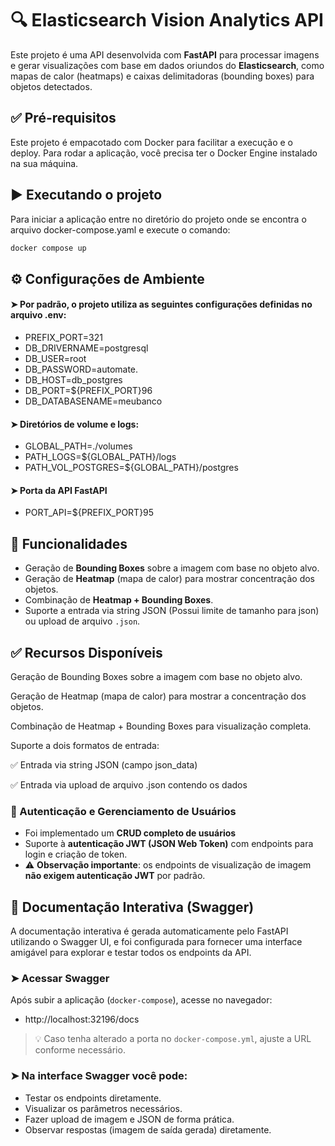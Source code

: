 # 🔍 Elasticsearch Vision Analytics API

Este projeto é uma API desenvolvida com **FastAPI** para processar imagens e gerar visualizações com base em dados oriundos do **Elasticsearch**, como mapas de calor (heatmaps) e caixas delimitadoras (bounding boxes) para objetos detectados.

## ✅ Pré-requisitos

Este projeto é empacotado com Docker para facilitar a execução e o deploy. Para rodar a aplicação, você precisa ter o Docker Engine instalado na sua máquina.

## ▶️ Executando o projeto

Para iniciar a aplicação entre no diretório do projeto onde se encontra o arquivo docker-compose.yaml e execute o comando:

```bash
docker compose up 
```

## ⚙️ Configurações de Ambiente

#### ➤ Por padrão, o projeto utiliza as seguintes configurações definidas no arquivo .env:


- PREFIX_PORT=321
- DB_DRIVERNAME=postgresql
- DB_USER=root
- DB_PASSWORD=automate.
- DB_HOST=db_postgres
- DB_PORT=${PREFIX_PORT}96
- DB_DATABASENAME=meubanco

#### ➤  Diretórios de volume e logs: 

- GLOBAL_PATH=./volumes
- PATH_LOGS=${GLOBAL_PATH}/logs
- PATH_VOL_POSTGRES=${GLOBAL_PATH}/postgres

#### ➤ Porta da API FastAPI

- PORT_API=${PREFIX_PORT}95


## 🚀 Funcionalidades

- Geração de **Bounding Boxes** sobre a imagem com base no objeto alvo.
- Geração de **Heatmap** (mapa de calor) para mostrar concentração dos objetos.
- Combinação de **Heatmap + Bounding Boxes**.
- Suporte a entrada via string JSON (Possui limite de tamanho para json) ou upload de arquivo `.json`.

## ✅ Recursos Disponíveis

Geração de Bounding Boxes sobre a imagem com base no objeto alvo.

Geração de Heatmap (mapa de calor) para mostrar a concentração dos objetos.

Combinação de Heatmap + Bounding Boxes para visualização completa.

Suporte a dois formatos de entrada:

✅ Entrada via string JSON (campo json_data)

✅ Entrada via upload de arquivo .json contendo os dados

### 👤 Autenticação e Gerenciamento de Usuários

- Foi implementado um **CRUD completo de usuários**
- Suporte à **autenticação JWT (JSON Web Token)** com endpoints para login e criação de token.
- ⚠️ **Observação importante**: os endpoints de visualização de imagem **não exigem autenticação JWT** por padrão.

## 📄 Documentação Interativa (Swagger)

A documentação interativa é gerada automaticamente pelo FastAPI utilizando o Swagger UI, e foi configurada para fornecer uma interface amigável para explorar e testar todos os endpoints da API.

### ➤ Acessar Swagger

Após subir a aplicação (`docker-compose`), acesse no navegador:

- http://localhost:32196/docs


> 💡 Caso tenha alterado a porta no `docker-compose.yml`, ajuste a URL conforme necessário.

### ➤ Na interface Swagger você pode:

- Testar os endpoints diretamente.
- Visualizar os parâmetros necessários.
- Fazer upload de imagem e JSON de forma prática.
- Observar respostas (imagem de saída gerada) diretamente.



